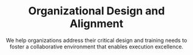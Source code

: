 ---
layout: service
order: 5
title: "Organizational Design and Alignment"
subtitle: "We help organizations address their critical design and training needs to foster a collaborative environment that enables execution excellence."
intro: "At SLKone, we believe that a well-designed and trained organization can accelerate business transformation initiatives and move you towards your strategic objectives more effectively and efficiently. We help organizations address their critical design and training needs to foster a collaborative environment that enables execution excellence."
approach: "We take a comprehensive approach to organizational design and alignment, focusing on Operating Model Design, Process Design, and Organizational Structure Redesign. Our methodology ensures that your organization's structure, processes, and people are aligned with your strategic goals and optimized for performance."
impact_title: "Our Impact"
impact_intro: "Effective organizational design can lead to significant improvements, including:"
impact:
  - "30-35% increase in operational efficiency"
  - "25-30% improvement in cross-functional collaboration"
  - "20-25% reduction in organizational silos"
  - "15-20% enhancement in employee satisfaction and engagement"
  - "10-15% boost in overall organizational performance"
impact_conclusion: "Clients benefit from streamlined structures, enhanced collaboration, and optimized roles, enabling them to achieve strategic objectives more efficiently and effectively."
why_choose:
  - "Holistic Approach: Considering all aspects of your organization – people, processes, and technology."
  - "Data-Driven Decisions: Utilizing advanced analytics to inform organizational design."
  - "Implementation Focus: Working alongside your team to ensure successful execution."
  - "Industry Expertise: Deep knowledge across multiple sectors for tailored solutions."
  - "Change Management: Managing organizational transitions smoothly and effectively."
  - "Scalable Solutions: Flexible designs that grow with your business needs."
cta: "Ready to optimize your organizational structure? Contact SLKone today to learn how our Organizational Design & Alignment services can drive your business forward and achieve strategic alignment."
icon: "fa-sitemap"
---